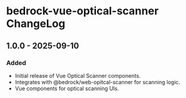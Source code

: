 # bedrock-vue-optical-scanner ChangeLog

## 1.0.0 - 2025-09-10

### Added

- Initial release of Vue Optical Scanner components.
- Integrates with @bedrock/web-opitcal-scanner for scanning logic.
- Vue components for optical scanning UIs.
